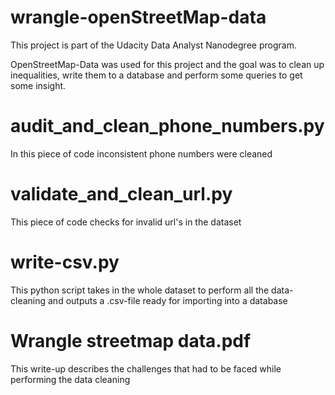 # wrangle-openStreetMap-data

This project is part of the Udacity Data Analyst Nanodegree program.

OpenStreetMap-Data was used for this project and the goal was to clean up inequalities, write them to a database and perform some queries to get some insight.

# audit_and_clean_phone_numbers.py
In this piece of code inconsistent phone numbers were cleaned

# validate_and_clean_url.py
This piece of code checks for invalid url's in the dataset

# write-csv.py
This python script takes in the whole dataset to perform all the data-cleaning and outputs a .csv-file ready for importing into a database

# Wrangle streetmap data.pdf

This write-up describes the challenges that had to be faced while performing the data cleaning
